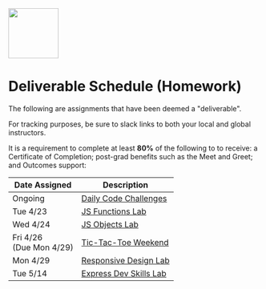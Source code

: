 <img src="https://i.imgur.com/2y0Lyzy.png" height="100">

# Deliverable Schedule (Homework)

The following are assignments that have been deemed a "deliverable".

For tracking purposes, be sure to slack links to both your local and global instructors.

It is a requirement to complete at least **80%** of the following to to receive: a Certificate of Completion; post-grad benefits such as the Meet and Greet; and Outcomes support:

|Date Assigned|Description|
|---|---|
|Ongoing|[Daily Code Challenges](https://git.generalassemb.ly/SEI-CC/daily-js-code-challenges)|
| Tue 4/23 | [JS Functions Lab](https://git.generalassemb.ly/SEI-CC/SEI-CC-2/tree/master/work/w01/d2/04-js-functions-lab) |
| Wed 4/24 | [JS Objects Lab](https://git.generalassemb.ly/SEI-CC/SEI-CC-2/blob/master/work/w01/d3/04-js-objects-lab.md) |
| Fri 4/26<br>(Due Mon 4/29) | [Tic-Tac-Toe Weekend](https://git.generalassemb.ly/SEI-CC/SEI-CC-2/tree/master/work/w01/d5/tic-tac-toe-weekend) |
| Mon 4/29 | [Responsive Design Lab](https://git.generalassemb.ly/WDI-CC/WDI-CC-6/blob/master/work/w02/d1/04-responsive-design-lab.md) |
| Tue 5/14 | [Express Dev Skills Lab](https://git.generalassemb.ly/SEI-CC/SEI-CC-2/blob/master/work/w04/d2/04-dev-skills-lab-part-2.md) |
